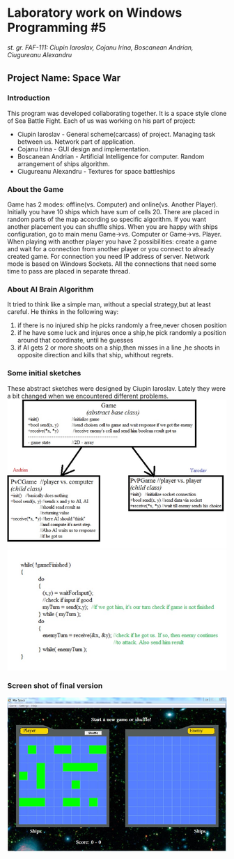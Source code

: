 # Laboratory  work on Windows Programming #5
###### st. gr. FAF-111: Ciupin Iaroslav, Cojanu Irina, Boscanean Andrian, Ciugureanu Alexandru


## Project Name: Space War

### Introduction
This program was developed collaborating together. It is a space style clone of Sea Battle Fight. Each of us was working on his part of project:
	
* Ciupin Iaroslav - General scheme(carcass) of project. Managing task between us. Network part of application.
* Cojanu Irina - GUI design and implementation. 
* Boscanean Andrian - Artificial Intelligence for computer. Random arrangement  of ships algorithm.
* Ciugureanu Alexandru - Textures for space battleships

### About the Game
Game has 2 modes: offline(vs. Computer) and online(vs. Another Player). Initially you have 10 ships which have sum of cells 20. There are placed in random parts of the map according so specific algorithm. If you want another placement you can shuffle ships. When you are happy with ships configuration, go to main menu Game->vs. Computer or Game->vs. Player. When playing with another player you have 2 possibilities: create a game and wait for a connection from another player or you connect to already created game. For connection you need IP address of server. Network mode is based on Windows Sockets. All the connections that need some time to pass are placed in separate thread.

### About AI Brain Algorithm
It tried to think like a simple man, without a special strategy,but at least careful. He thinks in the following way:
1. if there is no injured ship he picks randomly a free,never chosen position
2. if he have some luck and  injures once a ship,he pick randomly a position around that coordinate, until he guesses
3. if AI gets 2 or more shoots on a ship,then misses in a line ,he shoots in opposite direction and kills that ship,
whithout regrets.


### Some initial sketches
These abstract sketches were designed by Ciupin Iaroslav. Lately they were a bit changed when we encountered different problems.
![Conceptual scheme](Scheme.jpg)
![Pseudocode](Base_pseudocode.jpg)


### Screen shot of final version
![Screenshot](Screenshot.jpg)
